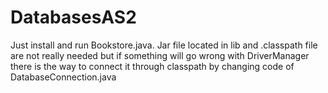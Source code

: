 # DatabasesAS2
Just install and run Bookstore.java. 
Jar file located in lib and .classpath file are not really needed but if something will go wrong with DriverManager there is the way to connect it through classpath by changing code of DatabaseConnection.java
